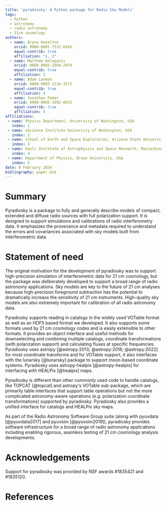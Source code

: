 ```yaml
---
title: 'pyradiosky: A Python package for Radio Sky Models'
tags:
  - Python
  - astronomy
  - radio astronomy
  - 21cm cosmology
authors:
  - name: Bryna Hazelton
    orcid: 0000-0001-7532-645X
    equal-contrib: true
    affiliation: "1, 2"
  - name: Matthew Kolopanis
    orcid: 0000-0002-2950-2974
    equal-contrib: true
    affiliation: 3
  - name: Adam Lanman
    orcid: 0000-0003-2116-3573
    equal-contrib: true
    affiliation: 4
  - name: Jonathan Pober
    orcid: 0000-0002-3492-0433
    equal-contrib: true
    affiliation: 5
affiliations:
 - name: Physics Department, University of Washington, USA
   index: 1
 - name: eScience Institute University of Washington, USA
   index: 2
 - name: School of Earth and Space Exploration, Arizona State University, USA
   index: 3
 - name: Kavli Institute of Astrophysics and Space Research, Massachusetts Institute of Technology, USA
   index: 4
 - name: Department of Physics, Brown University, USA
   index: 5
date: 8 February 2024
bibliography: paper.bib
---
```


# Summary

Pyradiosky is a package to fully and generally describe models of compact,
extended and diffuse radio sources with full polarization support. It is designed
to support simulations and calibrations of radio interferometry data.
It emphasizes the provenance and metadata required to understand the errors and
covariances associated with sky models built from interferometric data.

# Statement of need

The original motivation for the development of pyradiosky was to support
high-precision simulation of interferometric data for 21 cm cosmology, but the
package was deliberately developed to support a broad range of radio astronomy
applications. Sky models are key to the future of 21 cm analyses because
high-precision foreground subtraction has the potential to dramatically increase
the sensitivity of 21 cm instruments. High-quality sky models are also extremely
important for calibration of all radio astronomy data.

Pyradiosky supports reading in catalogs in the widely used VOTable format as
well as an HDF5 based format we developed. It also supports some formats used by
21 cm cosmology codes and is easily extensible to other formats. It provides an
object interface and useful methods for downselecting and combining multiple
catalogs, coordinate transformations (with polarization support) and calculating
fluxes at specific frequencies. Pyradiosky uses astropy [@astropy:2013;
@astropy:2018; @astropy:2022] for most coordinate transforms and for VOTable
support, it also interfaces with the lunarsky [@lunarsky] package to support
moon-based coordinate systems. Pyradiosky uses astropy-healpix [@astropy-healpix]
for interfacing with HEALPix [@healpix] maps.

Pyradiosky is different than other commonly used code to handle catalogs, like
TOPCAT [@topcat] and astropy's VOTable sub-package, which are primarily table
interfaces that support table operations but not the more complicated
astronomy-aware operations (e.g. polarization coordinate transformations)
supported by pyradiosky. Pyradiosky also provides a unified interface for
catalogs and HEALPix sky maps.

As part of the Radio Astronomy Software Group suite (along with pyuvdata
[@pyuvdata2017] and pyuvsim [@pyuvsim2019]), pyradiosky provides software
infrastructure for a broad range of radio astronomy applications including
enabling rigorous, seamless testing of 21 cm cosmology analysis developments.

# Acknowledgements

Support for pyradiosky was provided by NSF awards #1835421 and #1835120.

# References

